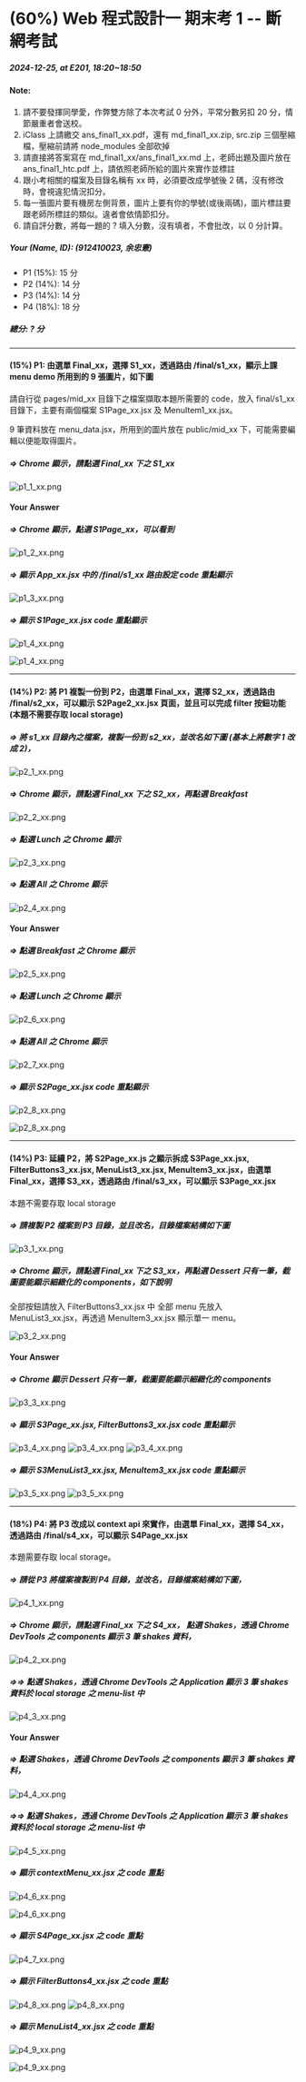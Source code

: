 # (60%) Web 程式設計一 期末考 1 -- 斷網考試

##### 2024-12-25, at E201, 18:20~18:50

#### Note:

1. 請不要發揮同學愛，作弊雙方除了本次考試 0 分外，平常分數另扣 20 分，情節嚴重者會送校。
2. iClass 上請繳交 ans_final1_xx.pdf，還有 md_final1_xx.zip, src.zip 三個壓縮檔，壓縮前請將 node_modules 全部砍掉
3. 請直接將答案寫在 md_final1_xx/ans_final1_xx.md 上，老師出題及圖片放在 ans_final1_htc.pdf 上，請依照老師所給的圖片來實作並標註
4. 跟小考相關的檔案及目錄名稱有 xx 時，必須要改成學號後 2 碼，沒有修改時，會視違犯情況扣分。
5. 每一張圖片要有機房左側背景，圖片上要有你的學號(或後兩碼)，圖片標註要跟老師所標註的類似。違者會依情節扣分。
6. 請自評分數，將每一題的 ? 填入分數，沒有填者，不會批改，以 0 分計算。

##### Your (Name, ID): (912410023, 余忠憲)

- P1 (15%): 15 分
- P2 (14%): 14 分
- P3 (14%): 14 分
- P4 (18%): 18 分

##### 總分: ? 分

---

#### (15%) P1: 由選單 Final_xx，選擇 S1_xx，透過路由 /final/s1_xx，顯示上課 menu demo 所用到的 9 張圖片，如下圖

請自行從 pages/mid_xx 目錄下之檔案擷取本題所需要的 code，放入 final/s1_xx 目錄下，主要有兩個檔案 S1Page_xx.jsx 及 MenuItem1_xx.jsx。

9 筆資料放在 menu_data.jsx，所用到的圖片放在 public/mid_xx 下，可能需要編輯以便能取得圖片。

##### => Chrome 顯示，請點選 Final_xx 下之 S1_xx

![p1_1_xx.png](p1_1_xx.png)

#### Your Answer

##### => Chrome 顯示，點選 S1Page_xx，可以看到

![p1_2_xx.png](p1_2_23.png)

##### => 顯示 App_xx.jsx 中的 /final/s1_xx 路由設定 code 重點顯示

![p1_3_xx.png](p1_3_23.png)

##### => 顯示 S1Page_xx.jsx code 重點顯示

![p1_4_xx.png](p1_4_23.png)

![p1_4_xx.png](p1_4-1_23.png)

---

#### (14%) P2: 將 P1 複製一份到 P2，由選單 Final_xx，選擇 S2_xx，透過路由 /final/s2_xx，可以顯示 S2Page2_xx.jsx 頁面，並且可以完成 filter 按鈕功能 (本題不需要存取 local storage)

##### => 將 s1_xx 目錄內之檔案，複製一份到 s2_xx，並改名如下圖 (基本上將數字 1 改成 2)，

![p2_1_xx.png](p2_1_xx.png)

##### => Chrome 顯示，請點選 Final_xx 下之 S2_xx，再點選 Breakfast

![p2_2_xx.png](p2_2_xx.png)

##### => 點選 Lunch 之 Chrome 顯示

![p2_3_xx.png](p2_3_xx.png)

##### => 點選 All 之 Chrome 顯示

![p2_4_xx.png](p2_4_xx.png)

#### Your Answer

##### => 點選 Breakfast 之 Chrome 顯示

![p2_5_xx.png](p2_5_23.png)

##### => 點選 Lunch 之 Chrome 顯示

![p2_6_xx.png](p2_6_23.png)

##### => 點選 All 之 Chrome 顯示

![p2_7_xx.png](p2_7_23.png)

##### => 顯示 S2Page_xx.jsx code 重點顯示

![p2_8_xx.png](p2_8_23.png)

![p2_8_xx.png](p2_8-1_23.png)

---

#### (14%) P3: 延續 P2，將 S2Page_xx.js 之顯示拆成 S3Page_xx.jsx, FilterButtons3_xx.jsx, MenuList3_xx.jsx, MenuItem3_xx.jsx，由選單 Final_xx，選擇 S3_xx，透過路由 /final/s3_xx，可以顯示 S3Page_xx.jsx

本題不需要存取 local storage

##### => 請複製 P2 檔案到 P3 目錄，並且改名，目錄檔案結構如下圖

![p3_1_xx.png](p3_1_xx.png)

##### => Chrome 顯示，請點選 Final_xx 下之 S3_xx，再點選 Dessert 只有一筆，截圖要能顯示細緻化的 components，如下說明

全部按鈕請放入 FilterButtons3_xx.jsx 中
全部 menu 先放入 MenuList3_xx.jsx，再透過 MenuItem3_xx.jsx 顯示單一 menu。

![p3_2_xx.png](p3_2_xx.png)

#### Your Answer

##### => Chrome 顯示 Dessert 只有一筆，截圖要能顯示細緻化的 components

![p3_3_xx.png](p3_3_23.png)

##### => 顯示 S3Page_xx.jsx, FilterButtons3_xx.jsx code 重點顯示

![p3_4_xx.png](p3_4_23.png)
![p3_4_xx.png](p3_4-1_23.png)
![p3_4_xx.png](p3_4-2_23.png)

##### => 顯示 S3MenuList3_xx.jsx, MenuItem3_xx.jsx code 重點顯示

![p3_5_xx.png](p3_5_23.png)
![p3_5_xx.png](p3_5-1_23.png)

---

#### (18%) P4: 將 P3 改成以 context api 來實作，由選單 Final_xx，選擇 S4_xx，透過路由 /final/s4_xx，可以顯示 S4Page_xx.jsx

本題需要存取 local storage。

##### => 請從 P3 將檔案複製到 P4 目錄，並改名，目錄檔案結構如下圖，

![p4_1_xx.png](p4_1_xx.png)

##### => Chrome 顯示，請點選 Final_xx 下之 S4_xx， 點選 Shakes，透過 Chrome DevTools 之 components 顯示 3 筆 shakes 資料，

![p4_2_xx.png](p4_2_xx.png)

##### =>=> 點選 Shakes，透過 Chrome DevTools 之 Application 顯示 3 筆 shakes 資料於 local storage 之 menu-list 中

![p4_3_xx.png](p4_3_xx.png)

#### Your Answer

##### => 點選 Shakes，透過 Chrome DevTools 之 components 顯示 3 筆 shakes 資料，

![p4_4_xx.png](p4_4_23.png)

##### =>=> 點選 Shakes，透過 Chrome DevTools 之 Application 顯示 3 筆 shakes 資料於 local storage 之 menu-list 中

![p4_5_xx.png](p4_5_23.png)

##### => 顯示 contextMenu_xx.jsx 之 code 重點

![p4_6_xx.png](p4_6_23.png)

![p4_6_xx.png](p4_6-1_23.png)

##### => 顯示 S4Page_xx.jsx 之 code 重點

![p4_7_xx.png](p4_7_23.png)

##### => 顯示 FilterButtons4_xx.jsx 之 code 重點

![p4_8_xx.png](p4_8_23.png)
![p4_8_xx.png](p4_8-1_23.png)

##### => 顯示 MenuList4_xx.jsx 之 code 重點

![p4_9_xx.png](p4_9_23.png)

![p4_9_xx.png](p4_9-1_23.png)
